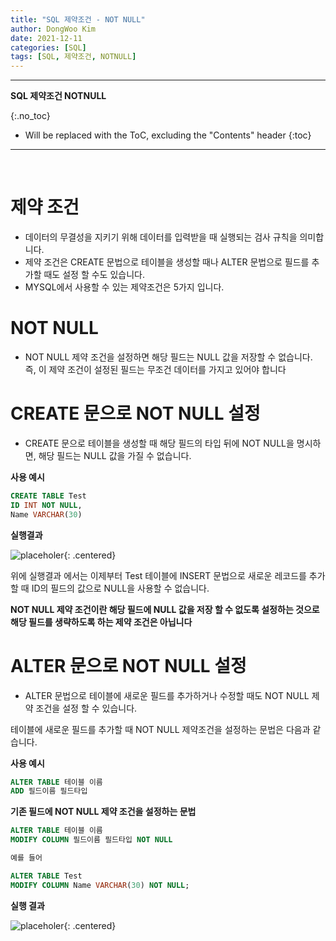 ```yaml
---
title: "SQL 제약조건 - NOT NULL"
author: DongWoo Kim
date: 2021-12-11
categories: [SQL]
tags: [SQL, 제약조건, NOTNULL]
---
```


---
**SQL 제약조건 NOTNULL**

{:.no_toc}

* Will be replaced with the ToC, excluding the "Contents" header
{:toc}
---


<br/>

# **제약 조건**
- 데이터의 무결성을 지키기 위해 데이터를 입력받을 때 실행되는 검사 규칙을 의미합니다.
- 제약 조건은 CREATE 문법으로 테이블을 생성할 때나 ALTER 문법으로 필드를 추가할 때도 설정 할 수도 있습니다.
- MYSQL에서 사용할 수 있는 제약조건은 5가지 입니다.



# **NOT NULL**
- NOT NULL 제약 조건을 설정하면 해당 필드는 NULL 값을 저장할 수 없습니다. 즉, 이 제약 조건이 설정된 필드는 무조건 데이터를 가지고 있어야 합니다

# **CREATE 문으로 NOT NULL 설정**
- CREATE 문으로 테이블을 생성할 때 해당 필드의 타입 뒤에 NOT NULL을 명시하면, 해당 필드는 NULL 값을 가질 수 없습니다.

__사용 예시__
```sql
CREATE TABLE Test
ID INT NOT NULL,
Name VARCHAR(30)
```

__실행결과__

![placeholer](https://user-images.githubusercontent.com/79832647/150445230-1d81a58e-91c2-4e66-8baa-0de589a3e948.png){: .centered}

위에 실행결과 에서는 이제부터 Test 테이블에 INSERT 문법으로 새로운 레코드를 추가 할 때 ID의 필드의 값으로 NULL을 사용할 수 없습니다.

__NOT NULL 제약 조건이란 해당 필드에 NULL 값을 저장 할 수 없도록 설정하는 것으로 해당 필드를 생략하도록 하는 제약 조건은 아닙니다__
<br />

# **ALTER 문으로 NOT NULL 설정**
- ALTER 문법으로 테이블에 새로운 필드를 추가하거나 수정할 때도 NOT NULL 제약 조건을 설정 할 수 있습니다.

테이블에 새로운 필드를 추가할 때 NOT NULL 제약조건을 설정하는 문법은 다음과 같습니다.

__사용 예시__

```sql
ALTER TABLE 테이블 이름
ADD 필드이름 필드타입
```

__기존 필드에 NOT NULL 제약 조건을 설정하는 문법__

```sql
ALTER TABLE 테이블 이름
MODIFY COLUMN 필드이름 필드타입 NOT NULL

예를 들어 

ALTER TABLE Test
MODIFY COLUMN Name VARCHAR(30) NOT NULL;

```

__실행 결과__

![placeholer](https://user-images.githubusercontent.com/79832647/150446306-be82fd56-4203-4151-a44a-0cb11eb59f91.png){: .centered}